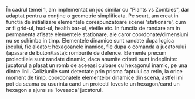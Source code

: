 În cadrul temei 1, am implementat un joc similar cu "Plants vs Zombies", dar adaptat pentru a conține o geometrie simplificata.
Pe scurt, am creat in functia de initializare elementele corespunzatoare scenei 'stationare', cum ar fi grid-ul, hud-ul, health bar-ul, vietile etc.
In functia de randare am in permanenta afisate elementele stationare, ale caror coordonate/dimensiuni nu se schimba in timp. Elementele dinamice sunt randate
dupa logica jocului, fie aleator: hexagoanele inamice, fie dupa o comanda a jucatorului (apasare de buton/tasta): romburile de defence. Elemente precum
proiectilele sunt randate dinamic, daca anumite criterii sunt indeplinite: jucatorul a plasat un romb de aceeasi culoare cu hexagonul inamic, pe una dintre linii.
Coliziunile sunt detectate prin prisma faptului ca retin, la orice moment de timp, coordonatele elementelor dinamice din scena, astfel imi pot da seama cu usurinta cand
un proiectil loveste un hexagon/cand un hexagon a ajuns sa 'loveasca' jucatorul.
